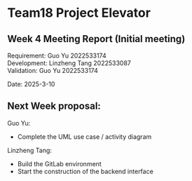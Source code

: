 # Team18 Project Elevator 

## Week 4 Meeting Report (Initial meeting)

Requirement: Guo Yu 2022533174<br>
Development: Linzheng Tang 2022533087<br>
Validation: Guo Yu 2022533174

Date: 2025-3-10

## Next Week proposal:

Guo Yu:
- Complete the UML use case / activity diagram

Linzheng Tang:
- Build the GitLab environment
- Start the construction of the backend interface